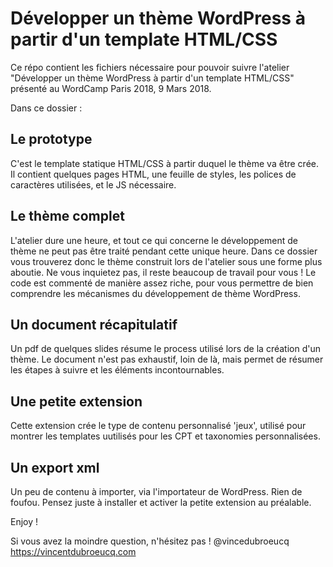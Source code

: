 # Développer un thème WordPress à partir d'un template HTML/CSS

Ce répo contient les fichiers nécessaire pour pouvoir suivre l'atelier "Développer un thème WordPress à partir d'un template HTML/CSS" présenté au WordCamp Paris 2018, 9 Mars 2018.

Dans ce dossier :

## Le prototype
C'est le template statique HTML/CSS à partir duquel le thème va être crée. Il contient quelques pages HTML, une feuille de styles, les polices de caractères utilisées, et le JS nécessaire.

## Le thème complet
L'atelier dure une heure, et tout ce qui concerne le développement de thème ne peut pas être traité pendant cette unique heure.
Dans ce dossier vous trouverez donc le thème construit lors de l'atelier sous une forme plus aboutie.
Ne vous inquietez pas, il reste beaucoup de travail pour vous !
Le code est commenté de manière assez riche, pour vous permettre de bien comprendre les mécanismes du développement de thème WordPress.

## Un document récapitulatif
Un pdf de quelques slides résume le process utilisé lors de la création d'un thème. Le document n'est pas exhaustif, loin de là, mais permet de résumer les étapes à suivre et les éléments incontournables.

## Une petite extension
Cette extension crée le type de contenu personnalisé 'jeux', utilisé pour montrer les templates uutilisés pour les CPT et taxonomies personnalisées.

## Un export xml
Un peu de contenu à importer, via l'importateur de WordPress. Rien de foufou. Pensez juste à installer et activer la petite extension au préalable.

Enjoy !

Si vous avez la moindre question, n'hésitez pas !
@vincedubroeucq
https://vincentdubroeucq.com
